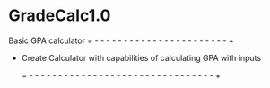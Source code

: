 # GradeCalc1.0
Basic GPA calculator = - - - - - - - - - - - - - - - - - - - - - - - +
 + Create Calculator with capabilities of calculating GPA with inputs

   = - - - - - - - - - - - - - - - - - - - - - - - - - - - - - - - - +

